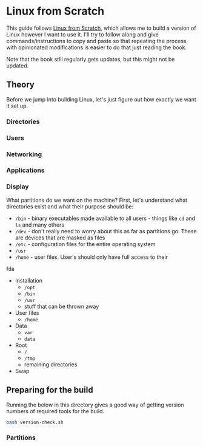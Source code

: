 # Linux from Scratch

This guide follows [Linux from Scratch](https://www.linuxfromscratch.org/), which allows me to build a version of Linux however I want to use it. I'll try to follow along and give commands/instructions to copy and paste so that repeating the process with opinionated modifications is easier to do that just reading the book.

Note that the book still regularly gets updates, but this might not be updated.

## Theory

Before we jump into building Linux, let's just figure out how exactly we want it set up.

### Directories

### Users

### Networking

### Applications

### Display

What partitions do we want on the machine? First, let's understand what directories exist and what their purpose should be:

* `/bin` - binary executables made available to all users - things like `cd` and `ls` and many others
* `/dev` - don't really need to worry about this as far as partitions go. These are devices that are masked as files
* `/etc` - configuration files for the entire operating system
* `/usr`
* `/home` - user files. User's should only have full access to their 

fda

* Installation
  * `/opt`
  * `/bin`
  * `/usr`
  * stuff that can be thrown away
* User files
  * `/home`
* Data
  * `var`
  * `data`
* Root
  * `/`
  * `/tmp`
  * remaining directories
* Swap



## Preparing for the build

Running the below in this directory gives a good way of getting version numbers of required tools for the build.

```sh
bash version-check.sh
```

### Partitions